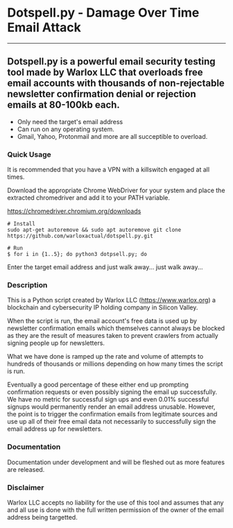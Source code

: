 # Dotspell.py - Damage Over Time Email Attack

-----------------------
Dotspell.py is a powerful email security testing tool made by Warlox LLC that overloads free email accounts with thousands of non-rejectable newsletter confirmation denial or rejection emails at 80-100kb each.
-----------------------

* Only need the target's email address
* Can run on any operating system.
* Gmail, Yahoo, Protonmail and more are all succeptible to overload.

### Quick Usage

It is recommended that you have a VPN with a killswitch engaged at all times.

Download the appropriate Chrome WebDriver for your system and place the extracted chromedriver and add it to your PATH variable.

https://chromedriver.chromium.org/downloads

```shell
# Install
sudo apt-get autoremove && sudo apt autoremove git clone https://github.com/warloxactual/dotspell.py.git

# Run
$ for i in {1..5}; do python3 dotpsell.py; do

```
Enter the target email address and just walk away... just walk away...

### Description

This is a Python script created by Warlox LLC (https://www.warlox.org) a blockchain and cybersecurity IP holding company in Silicon Valley.

When the script is run, the email account's free data is used up by newsletter confirmation emails
which themselves cannot always be blocked as they are the result of measures taken to prevent 
crawlers from actually signing people up for newsletters.

What we have done is ramped up the rate and volume of attempts to hundreds of thousands or
millions depending on how many times the script is run.

Eventually a good percentage of these either end up prompting confirmation requests or even
possibly signing the email up successfully. We have no metric for successful sign ups and even
0.01% successful signups would permanently render an email address unusable. However, the point
is to trigger the confirmation emails from legitimate sources and use up all of their free email
data not necessarily to successfully sign the email address up for newsletters.

### Documentation

Documentation under development and will be fleshed out as more features are released.


### Disclaimer

Warlox LLC accepts no liability for the use of this tool and assumes that any and all use
is done with the full written permission of the owner of the email address being targetted.

